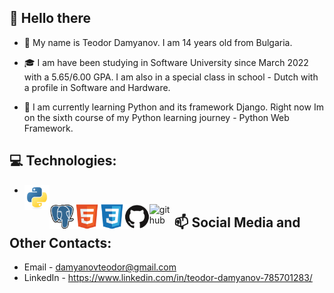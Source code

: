 ## 👋 Hello there

- 👦 My name is Teodor Damyanov. I am 14 years old from Bulgaria.

- 🎓 I am have been studying in Software University since March 2022 with a 5.65/6.00 GPA. I am also in a special class in school - Dutch with a profile in Software and Hardware.

- 🐍 I am currently learning Python and its framework Django. Right now Im on the sixth course of my Python learning journey - Python Web Framework.

## 💻 Technologies:
- <img align="left" alt="python" width="40px" src="https://github.com/devicons/devicon/blob/master/icons/python/python-original.svg" />
<img align="left" alt="postgresql" width="40px" src="https://github.com/devicons/devicon/blob/master/icons/postgresql/postgresql-original.svg" />
<img align="left" alt="html" width="40px" src="https://github.com/devicons/devicon/blob/master/icons/html5/html5-original.svg" />
<img align="left" alt="css" width="40px" src="https://github.com/devicons/devicon/blob/master/icons/css3/css3-original.svg" />
<img align="left" alt="github" width="40px" src="https://github.com/devicons/devicon/blob/master/icons/github/github-original.svg" />
<img align="left" alt="github" width="40px" src="https://dashboard.snapcraft.io/site_media/appmedia/2017/05/pycharm_logo_256.png" />

## 📫 Social Media and Other Contacts:
- Email - damyanovteodor@gmail.com
- LinkedIn - https://www.linkedin.com/in/teodor-damyanov-785701283/
